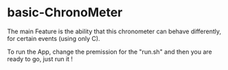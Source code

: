 # basic-ChronoMeter
The main Feature is the ability that this chronometer can behave differently, for certain events (using only C).


To run the App, change the premission for the "run.sh" and then you are ready to go, just run it !
